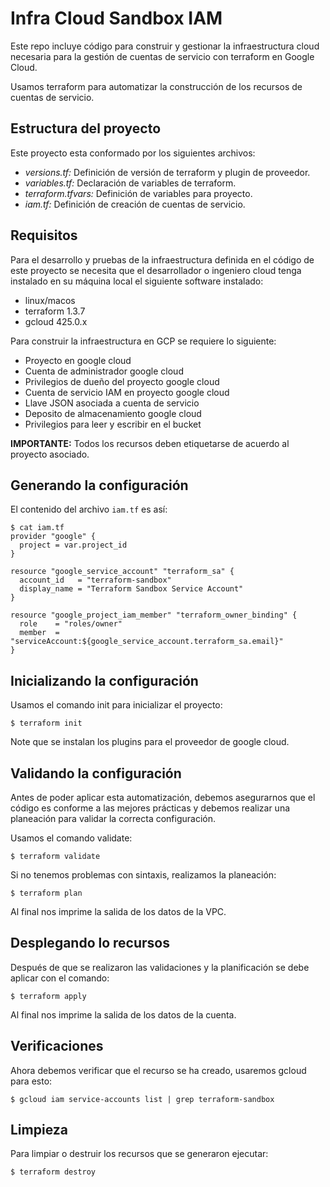# Infra Cloud Sandbox IAM

Este repo incluye código para construir y gestionar la infraestructura cloud necesaria para la gestión de cuentas
de servicio con terraform en Google Cloud.

Usamos terraform para automatizar la construcción de los recursos de cuentas de servicio.

## Estructura del proyecto

Este proyecto esta conformado por los siguientes archivos:

- *versions.tf:* Definición de versión de terraform y plugin de proveedor.
- *variables.tf:* Declaración de variables de terraform.
- *terraform.tfvars:* Definición de variables para proyecto.
- *iam.tf:* Definición de creación de cuentas de servicio.

## Requisitos

Para el desarrollo y pruebas de la infraestructura definida en el código de este proyecto se necesita que el
desarrollador o ingeniero cloud tenga instalado en su máquina local el siguiente software instalado:

 * linux/macos
 * terraform 1.3.7
 * gcloud 425.0.x

Para construir la infraestructura en GCP se requiere lo siguiente:

 * Proyecto en google cloud
 * Cuenta de administrador google cloud
 * Privilegios de dueño del proyecto google cloud
 * Cuenta de servicio IAM en proyecto google cloud
 * Llave JSON asociada a cuenta de servicio
 * Deposito de almacenamiento google cloud
 * Privilegios para leer y escribir en el bucket

**IMPORTANTE:** Todos los recursos deben etiquetarse de acuerdo al proyecto asociado.

## Generando la configuración

El contenido del archivo `iam.tf` es así:

```shell
$ cat iam.tf
provider "google" {
  project = var.project_id
}

resource "google_service_account" "terraform_sa" {
  account_id   = "terraform-sandbox"
  display_name = "Terraform Sandbox Service Account"
}

resource "google_project_iam_member" "terraform_owner_binding" {
  role    = "roles/owner"
  member  = "serviceAccount:${google_service_account.terraform_sa.email}"
}
```

## Inicializando la configuración

Usamos el comando init para inicializar el proyecto:

```shell
$ terraform init
```

Note que se instalan los plugins para el proveedor de google cloud.

## Validando la configuración

Antes de poder aplicar esta automatización, debemos asegurarnos que el código es conforme a las mejores prácticas
y debemos realizar una planeación para validar la correcta configuración.

Usamos el comando validate:

```shell
$ terraform validate
```

Si no tenemos problemas con sintaxis, realizamos la planeación:

```shell
$ terraform plan
```

Al final nos imprime la salida de los datos de la VPC.

## Desplegando lo recursos

Después de que se realizaron las validaciones y la planificación se debe aplicar con el comando:

```shell
$ terraform apply
```

Al final nos imprime la salida de los datos de la cuenta.

## Verificaciones

Ahora debemos verificar que el recurso se ha creado, usaremos gcloud para esto:

```shell
$ gcloud iam service-accounts list | grep terraform-sandbox
```

## Limpieza

Para limpiar o destruir los recursos que se generaron ejecutar:

```shell
$ terraform destroy
```
